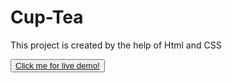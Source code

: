 <h1>Cup-Tea</h1>

<p>This project is created by the help of Html and CSS</p>

<button><a href="https://prity25-coder.github.io/Cup-Tea/"> Click me for live demo!</a></button>